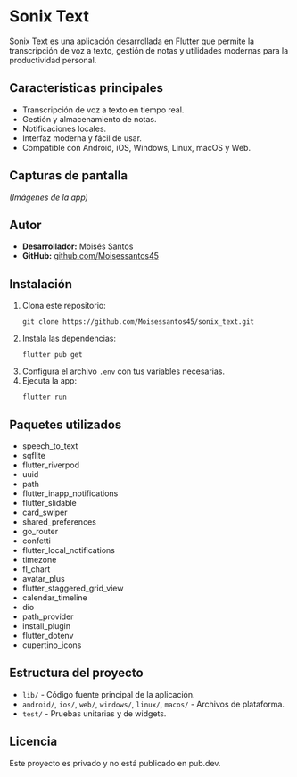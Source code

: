 # Sonix Text

Sonix Text es una aplicación desarrollada en Flutter que permite la transcripción de voz a texto, gestión de notas y utilidades modernas para la productividad personal.

## Características principales

- Transcripción de voz a texto en tiempo real.
- Gestión y almacenamiento de notas.
- Notificaciones locales.
- Interfaz moderna y fácil de usar.
- Compatible con Android, iOS, Windows, Linux, macOS y Web.

## Capturas de pantalla

*(Imágenes de la app)*

## Autor

- **Desarrollador:** Moisés Santos  
- **GitHub:** [github.com/Moisessantos45](https://github.com/Moisessantos45)

## Instalación

1. Clona este repositorio:
   ```
   git clone https://github.com/Moisessantos45/sonix_text.git
   ```
2. Instala las dependencias:
   ```
   flutter pub get
   ```
3. Configura el archivo `.env` con tus variables necesarias.
4. Ejecuta la app:
   ```
   flutter run
   ```

## Paquetes utilizados

- speech_to_text
- sqflite
- flutter_riverpod
- uuid
- path
- flutter_inapp_notifications
- flutter_slidable
- card_swiper
- shared_preferences
- go_router
- confetti
- flutter_local_notifications
- timezone
- fl_chart
- avatar_plus
- flutter_staggered_grid_view
- calendar_timeline
- dio
- path_provider
- install_plugin
- flutter_dotenv
- cupertino_icons

## Estructura del proyecto

- `lib/` - Código fuente principal de la aplicación.
- `android/`, `ios/`, `web/`, `windows/`, `linux/`, `macos/` - Archivos de plataforma.
- `test/` - Pruebas unitarias y de widgets.

## Licencia

Este proyecto es privado y no está publicado en pub.dev.
